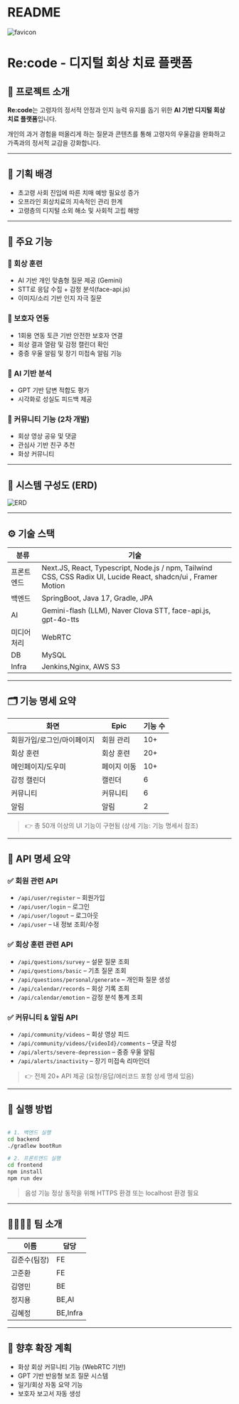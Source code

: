 # README

![favicon](./docs/favicon.png)

# Re:code - 디지털 회상 치료 플랫폼

## 📌 프로젝트 소개

**Re:code**는 고령자의 정서적 안정과 인지 능력 유지를 돕기 위한 **AI 기반 디지털 회상 치료 플랫폼**입니다.

개인의 과거 경험을 떠올리게 하는 질문과 콘텐츠를 통해 고령자의 우울감을 완화하고 가족과의 정서적 교감을 강화합니다.

---

## 🎯 기획 배경

- 초고령 사회 진입에 따른 치매 예방 필요성 증가
- 오프라인 회상치료의 지속적인 관리 한계
- 고령층의 디지털 소외 해소 및 사회적 고립 해방

---

## 🎨 주요 기능

### 🔹 회상 훈련

- AI 기반 개인 맞춤형 질문 제공 (Gemini)
- STT로 응답 수집 + 감정 분석(face-api.js)
- 이미지/소리 기반 인지 자극 질문

### 🔹 보호자 연동

- 1회용 연동 토큰 기반 안전한 보호자 연결
- 회상 결과 열람 및 감정 캘린더 확인
- 중증 우울 알림 및 장기 미접속 알림 기능

### 🔹 AI 기반 분석

- GPT 기반 답변 적합도 평가
- 시각화로 성실도 피드백 제공

### 🔹 커뮤니티 기능 (2차 개발)

- 회상 영상 공유 및 댓글
- 관심사 기반 친구 추천
- 화상 커뮤니티

---

## 🧩 시스템 구성도 (ERD)

![ERD](./docs/13기_공통PJT_중간발표_E105_고정삼.김.🍙-ERD.png)

---

## ⚙️ 기술 스택

| 분류 | 기술 |
| --- | --- |
| 프론트엔드 | Next.JS, React, Typescript, Node.js / npm, Tailwind CSS, CSS Radix UI,  Lucide React, shadcn/ui , Framer Motion |
| 백엔드 | SpringBoot, Java 17, Gradle, JPA |
| AI | Gemini-flash (LLM), Naver Clova STT, face-api.js, gpt-4o-tts |
| 미디어 처리 | WebRTC |
| DB | MySQL |
| Infra | Jenkins,Nginx, AWS S3 |

---

## 🗂️ 기능 명세 요약

| 화면 | Epic | 기능 수 |
| --- | --- | --- |
| 회원가입/로그인/마이페이지 | 회원 관리 | 10+ |
| 회상 훈련 | 회상 훈련 | 20+ |
| 메인페이지/도우미 | 페이지 이동 | 10+ |
| 감정 캘린더 | 캘린더 | 6 |
| 커뮤니티 | 커뮤니티 | 6 |
| 알림 | 알림 | 2 |

> 👉 총 50개 이상의 UI 기능이 구현됨 (상세 기능: 기능 명세서 참조)
> 

---

## 🔌 API 명세 요약

### ✅ 회원 관련 API

- `/api/user/register` – 회원가입
- `/api/user/login` – 로그인
- `/api/user/logout` – 로그아웃
- `/api/user` – 내 정보 조회/수정

### ✅ 회상 훈련 관련 API

- `/api/questions/survey` – 설문 질문 조회
- `/api/questions/basic` – 기초 질문 조회
- `/api/questions/personal/generate` – 개인화 질문 생성
- `/api/calendar/records` – 회상 기록 조회
- `/api/calendar/emotion` – 감정 분석 통계 조회

### ✅ 커뮤니티 & 알림 API

- `/api/community/videos` – 회상 영상 피드
- `/api/community/videos/{videoId}/comments` – 댓글 작성
- `/api/alerts/severe-depression` – 중증 우울 알림
- `/api/alerts/inactivity` – 장기 미접속 리마인더

> 👉 전체 20+ API 제공 (요청/응답/에러코드 포함 상세 명세 있음)
> 

---

## 🚀 실행 방법

```bash

# 1. 백엔드 실행
cd backend
./gradlew bootRun

# 2. 프론트엔드 실행
cd frontend
npm install
npm run dev

```

> 음성 기능 정상 동작을 위해 HTTPS 환경 또는 localhost 환경 필요
> 

---

## 👨‍👩‍👧‍👦 팀 소개

| 이름 | 담당 |
| --- | --- |
| 김준수(팀장) | FE |
| 고준환 | FE |
| 김영민 | BE |
| 정지용 | BE,AI |
| 김혜정 | BE,Infra |

---

## 📌 향후 확장 계획

- 화상 회상 커뮤니티 기능 (WebRTC 기반)
- GPT 기반 반응형 보조 질문 시스템
- 일기/회상 자동 요약 기능
- 보호자 보고서 자동 생성